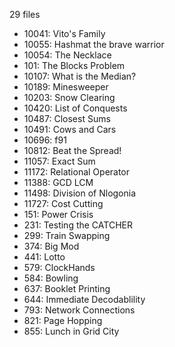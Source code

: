 29 files
- 10041: Vito's Family
- 10055: Hashmat the brave warrior
- 10054: The Necklace
- 101: The Blocks Problem
- 10107: What is the Median?
- 10189: Minesweeper
- 10203: Snow Clearing
- 10420: List of Conquests
- 10487: Closest Sums
- 10491: Cows and Cars
- 10696: f91
- 10812: Beat the Spread!
- 11057: Exact Sum
- 11172: Relational Operator
- 11388: GCD LCM
- 11498: Division of Nlogonia
- 11727: Cost Cutting
- 151: Power Crisis
- 231: Testing the CATCHER
- 299: Train Swapping
- 374: Big Mod
- 441: Lotto
- 579: ClockHands
- 584: Bowling
- 637: Booklet Printing
- 644: Immediate Decodablility
- 793: Network Connections
- 821: Page Hopping
- 855: Lunch in Grid City